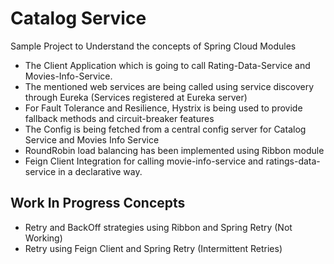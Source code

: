 # Catalog Service

Sample Project to Understand the concepts of Spring Cloud Modules

* The Client Application which is going to call Rating-Data-Service and Movies-Info-Service. 
* The mentioned web services are being called using service discovery through Eureka (Services registered at Eureka server)
* For Fault Tolerance and Resilience, Hystrix is being used to provide fallback methods and circuit-breaker features
* The Config is being fetched from a central config server for Catalog Service and Movies Info Service
* RoundRobin load balancing has been implemented using Ribbon module
* Feign Client Integration for calling movie-info-service and ratings-data-service in a declarative way.

## Work In Progress Concepts
* Retry and BackOff strategies using Ribbon and Spring Retry (Not Working)
* Retry using Feign Client and Spring Retry (Intermittent Retries)
